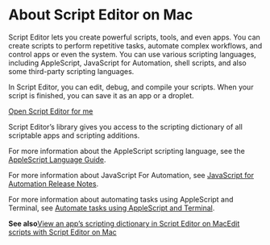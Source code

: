 # About Script Editor on Mac

Script Editor lets you create powerful scripts, tools, and even apps. You can create scripts to perform repetitive tasks, automate complex workflows, and control apps or even the system. You can use various scripting languages, including AppleScript, JavaScript for Automation, shell scripts, and also some third-party scripting languages.

In Script Editor, you can edit, debug, and compile your scripts. When your script is finished, you can save it as an app or a droplet.

[Open Script Editor for me](https://support.apple.com/guide/script-editor/about-script-editor-scpedt6935/2.11/mac/x-help-action:/openApp?bundleId=com.apple.ScriptEditor2)

Script Editor’s library gives you access to the scripting dictionary of all scriptable apps and scripting additions.

For more information about the AppleScript scripting language, see the [AppleScript Language Guide](https://developer.apple.com/library/mac/documentation/AppleScript/Conceptual/AppleScriptLangGuide/index.html).

For more information about JavaScript For Automation, see [JavaScript for Automation Release Notes](https://developer.apple.com/library/mac/releasenotes/InterapplicationCommunication/RN-JavaScriptForAutomation/index.html).

For more information about automating tasks using AppleScript and Terminal, see [Automate tasks using AppleScript and Terminal](https://support.apple.com/guide/terminal/trml1003).

**See also**[View an app’s scripting dictionary in Script Editor on Mac](https://support.apple.com/guide/script-editor/view-an-apps-scripting-dictionary-scpedt1126/2.11/mac/26)[Edit scripts with Script Editor on Mac](https://support.apple.com/guide/script-editor/edit-scripts-scpedt1010/2.11/mac/26)

